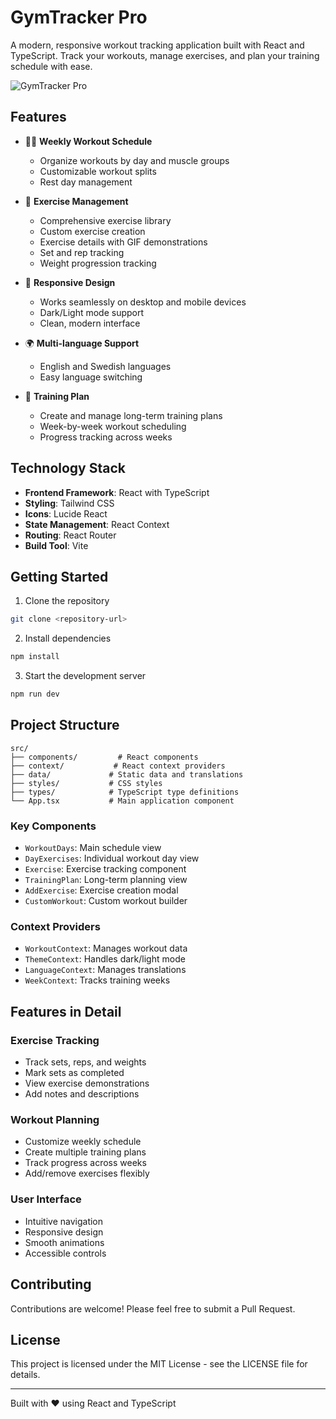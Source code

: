 # GymTracker Pro

A modern, responsive workout tracking application built with React and TypeScript. Track your workouts, manage exercises, and plan your training schedule with ease.

![GymTracker Pro](https://images.unsplash.com/photo-1534438327276-14e5300c3a48?auto=format&fit=crop&w=1200&h=400&q=80)

## Features

- 🏋️‍♂️ **Weekly Workout Schedule**
  - Organize workouts by day and muscle groups
  - Customizable workout splits
  - Rest day management

- 💪 **Exercise Management**
  - Comprehensive exercise library
  - Custom exercise creation
  - Exercise details with GIF demonstrations
  - Set and rep tracking
  - Weight progression tracking

- 📱 **Responsive Design**
  - Works seamlessly on desktop and mobile devices
  - Dark/Light mode support
  - Clean, modern interface

- 🌍 **Multi-language Support**
  - English and Swedish languages
  - Easy language switching

- 📅 **Training Plan**
  - Create and manage long-term training plans
  - Week-by-week workout scheduling
  - Progress tracking across weeks

## Technology Stack

- **Frontend Framework**: React with TypeScript
- **Styling**: Tailwind CSS
- **Icons**: Lucide React
- **State Management**: React Context
- **Routing**: React Router
- **Build Tool**: Vite

## Getting Started

1. Clone the repository
```bash
git clone <repository-url>
```

2. Install dependencies
```bash
npm install
```

3. Start the development server
```bash
npm run dev
```

## Project Structure

```
src/
├── components/         # React components
├── context/           # React context providers
├── data/             # Static data and translations
├── styles/           # CSS styles
├── types/            # TypeScript type definitions
└── App.tsx           # Main application component
```

### Key Components

- `WorkoutDays`: Main schedule view
- `DayExercises`: Individual workout day view
- `Exercise`: Exercise tracking component
- `TrainingPlan`: Long-term planning view
- `AddExercise`: Exercise creation modal
- `CustomWorkout`: Custom workout builder

### Context Providers

- `WorkoutContext`: Manages workout data
- `ThemeContext`: Handles dark/light mode
- `LanguageContext`: Manages translations
- `WeekContext`: Tracks training weeks

## Features in Detail

### Exercise Tracking
- Track sets, reps, and weights
- Mark sets as completed
- View exercise demonstrations
- Add notes and descriptions

### Workout Planning
- Customize weekly schedule
- Create multiple training plans
- Track progress across weeks
- Add/remove exercises flexibly

### User Interface
- Intuitive navigation
- Responsive design
- Smooth animations
- Accessible controls

## Contributing

Contributions are welcome! Please feel free to submit a Pull Request.

## License

This project is licensed under the MIT License - see the LICENSE file for details.

---

Built with ❤️ using React and TypeScript